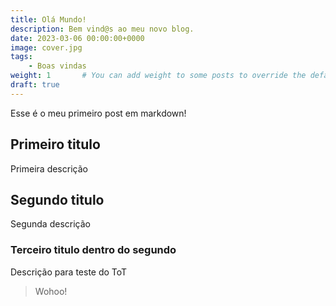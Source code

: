 ```yaml
---
title: Olá Mundo!
description: Bem vind@s ao meu novo blog.
date: 2023-03-06 00:00:00+0000
image: cover.jpg
tags:
    - Boas vindas
weight: 1       # You can add weight to some posts to override the default sorting (date descending)
draft: true
---
```


Esse é o meu primeiro post em markdown!

## Primeiro titulo

Primeira descrição

## Segundo titulo

Segunda descrição

### Terceiro titulo dentro do segundo

Descrição para teste do ToT

> Wohoo!